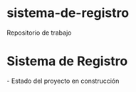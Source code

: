 # sistema-de-registro
Repositorio de trabajo
<h1>Sistema de Registro</h1>
- Estado del proyecto en construcción
